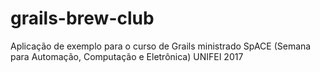 # grails-brew-club
Aplicação de exemplo para o curso de Grails ministrado SpACE (Semana para Automação, Computação e Eletrônica) UNIFEI 2017
